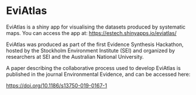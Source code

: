 # EviAtlas

EviAtlas is a shiny app for visualising the datasets produced by systematic maps. You can access the app at: https://estech.shinyapps.io/eviatlas/

EviAtlas was produced as part of the first Evidence Synthesis Hackathon, hosted by the Stockholm Environment Institute (SEI) and organized by researchers at SEI and the Australian National University. 

A paper describing the collaborative process used to develop EviAtlas is published in the journal Environmental Evidence, and can be accessed here: 

https://doi.org/10.1186/s13750-019-0167-1
